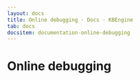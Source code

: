 ```yaml
---
layout: docs
title: Online debugging · Docs · KBEngine
tab: docs
docsitem: documentation-online-debugging
---
```


Online debugging
====================

